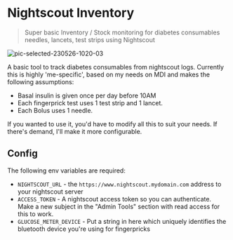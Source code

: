 # Nightscout Inventory
> Super basic Inventory / Stock monitoring for diabetes consumables needles, lancets, test strips using Nightscout

![pic-selected-230526-1020-03](https://github.com/ghomasHudson/nightscout_inventory/assets/13795113/5219f1f2-f24b-44f5-8efe-c7b488ae6a94)

A basic tool to track diabetes consumables from nightscout logs. Currently this is highly 'me-specific', based on my needs on MDI and makes the following assumptions:

- Basal insulin is given once per day before 10AM
- Each fingerprick test uses 1 test strip and 1 lancet.
- Each Bolus uses 1 needle.

If you wanted to use it, you'd have to modify all this to suit your needs. If there's demand, I'll make it more configurable.

## Config

The following env variables are required:
- `NIGHTSCOUT_URL` - the `https://www.nightscout.mydomain.com` address to your nightscout server
- `ACCESS_TOKEN` - A nightscout access token so you can authenticate. Make a new subject in the "Admin Tools" section with read access for this to work.
- `GLUCOSE_METER_DEVICE` - Put a string in here which uniquely identifies the bluetooth device you're using for fingerpricks
